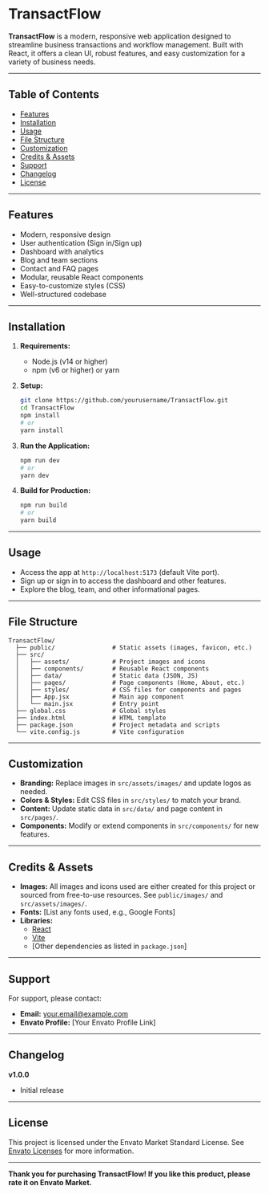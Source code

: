 # TransactFlow

**TransactFlow** is a modern, responsive web application designed to streamline business transactions and workflow management. Built with React, it offers a clean UI, robust features, and easy customization for a variety of business needs.

---

## Table of Contents

- [Features](#features)
- [Installation](#installation)
- [Usage](#usage)
- [File Structure](#file-structure)
- [Customization](#customization)
- [Credits & Assets](#credits--assets)
- [Support](#support)
- [Changelog](#changelog)
- [License](#license)

---

## Features

- Modern, responsive design
- User authentication (Sign in/Sign up)
- Dashboard with analytics
- Blog and team sections
- Contact and FAQ pages
- Modular, reusable React components
- Easy-to-customize styles (CSS)
- Well-structured codebase

---

## Installation

1. **Requirements:**
   - Node.js (v14 or higher)
   - npm (v6 or higher) or yarn

2. **Setup:**
   ```bash
   git clone https://github.com/yourusername/TransactFlow.git
   cd TransactFlow
   npm install
   # or
   yarn install
   ```

3. **Run the Application:**
   ```bash
   npm run dev
   # or
   yarn dev
   ```

4. **Build for Production:**
   ```bash
   npm run build
   # or
   yarn build
   ```

---

## Usage

- Access the app at `http://localhost:5173` (default Vite port).
- Sign up or sign in to access the dashboard and other features.
- Explore the blog, team, and other informational pages.

---

## File Structure

```
TransactFlow/
  ├── public/                # Static assets (images, favicon, etc.)
  ├── src/
  │   ├── assets/            # Project images and icons
  │   ├── components/        # Reusable React components
  │   ├── data/              # Static data (JSON, JS)
  │   ├── pages/             # Page components (Home, About, etc.)
  │   ├── styles/            # CSS files for components and pages
  │   ├── App.jsx            # Main app component
  │   └── main.jsx           # Entry point
  ├── global.css             # Global styles
  ├── index.html             # HTML template
  ├── package.json           # Project metadata and scripts
  └── vite.config.js         # Vite configuration
```

---

## Customization

- **Branding:** Replace images in `src/assets/images/` and update logos as needed.
- **Colors & Styles:** Edit CSS files in `src/styles/` to match your brand.
- **Content:** Update static data in `src/data/` and page content in `src/pages/`.
- **Components:** Modify or extend components in `src/components/` for new features.

---

## Credits & Assets

- **Images:** All images and icons used are either created for this project or sourced from free-to-use resources. See `public/images/` and `src/assets/images/`.
- **Fonts:** [List any fonts used, e.g., Google Fonts]
- **Libraries:**
  - [React](https://reactjs.org/)
  - [Vite](https://vitejs.dev/)
  - [Other dependencies as listed in `package.json`]

---

## Support

For support, please contact:

- **Email:** your.email@example.com
- **Envato Profile:** [Your Envato Profile Link]

---

## Changelog

**v1.0.0**  
- Initial release

---

## License

This project is licensed under the Envato Market Standard License. See [Envato Licenses](https://themeforest.net/licenses/standard) for more information.

---

**Thank you for purchasing TransactFlow! If you like this product, please rate it on Envato Market.**
